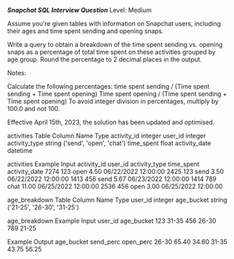 ***Snapchat SQL Interview Question***
Level: Medium

Assume you're given tables with information on Snapchat users, including their ages and time spent sending and opening snaps.

Write a query to obtain a breakdown of the time spent sending vs. opening snaps as a percentage of total time spent on these activities grouped by age group. 
Round the percentage to 2 decimal places in the output.

Notes:

Calculate the following percentages:
      time spent sending / (Time spent sending + Time spent opening)
      Time spent opening / (Time spent sending + Time spent opening)
To avoid integer division in percentages, multiply by 100.0 and not 100.

Effective April 15th, 2023, the solution has been updated and optimised.

activities Table
Column Name	        Type
activity_id	         integer
user_id	             integer
activity_type	       string ('send', 'open', 'chat')
time_spent	         float
activity_date	       datetime

activities Example Input
activity_id	      user_id	   activity_type	time_spent	  activity_date
7274	             123	        open	         4.50	      06/22/2022 12:00:00
2425	             123	        send	         3.50	      06/22/2022 12:00:00
1413	             456	        send	         5.67	      06/23/2022 12:00:00
1414	             789	        chat	         11.00	    06/25/2022 12:00:00
2536	             456	        open	         3.00	      06/25/2022 12:00:00


age_breakdown Table
Column Name	     Type
  user_id	       integer
  age_bucket	   string ('21-25', '26-30', '31-25')

age_breakdown Example Input
 user_id	age_bucket
   123	    31-35
   456	    26-30
   789	    21-25

Example Output
age_bucket	send_perc	open_perc
  26-30	      65.40	    34.60
  31-35	      43.75	    56.25
